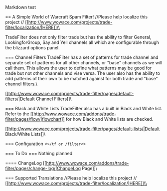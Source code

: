 Markdown test

== A Simple World of Warcraft Spam Filter!
//Please help localize this project // [[http://www.wowace.com/projects/trade-filter/localization/|HERE]]\\

TradeFilter does not only filter trade but has the ability to filter General, LookingforGroup, Say and Yell channels all which are configurable through the blizzard options panel.

=== Channel Filters
TradeFilter has a set of patterns for trade channel and separate set of patterns for all other channels, or "base" channels as we will call them. This allows the user to define what patterns may be good for trade but not other channels and vise versa. The user also has the ability to add patterns of their own to be matched against for both trade and "base" channel filters.\\

[[http://www.wowace.com/projects/trade-filter/pages/default-filters/|Default Channel Filters]]\\

=== Black and White Lists
TradeFilter also has a built in Black and White list. Refer to the [[http://www.wowace.com/addons/trade-filter/pages/flow/|flowchart]] for how Black and White lists are checked.

[[http://www.wowace.com/projects/trade-filter/pages/default-lists/|Default Black/White Lists]]\\

=== Configuration
<<code php>>/tf or /filter<</code>>

=== To Do ===
Nothing planned

==== ChangeLog
[[http://www.wowace.com/addons/trade-filter/pages/change-log/|ChangeLog Page]]\\

=== Supported Translations
//Please help localize this project // [[http://www.wowace.com/projects/trade-filter/localization/|HERE]]\\
